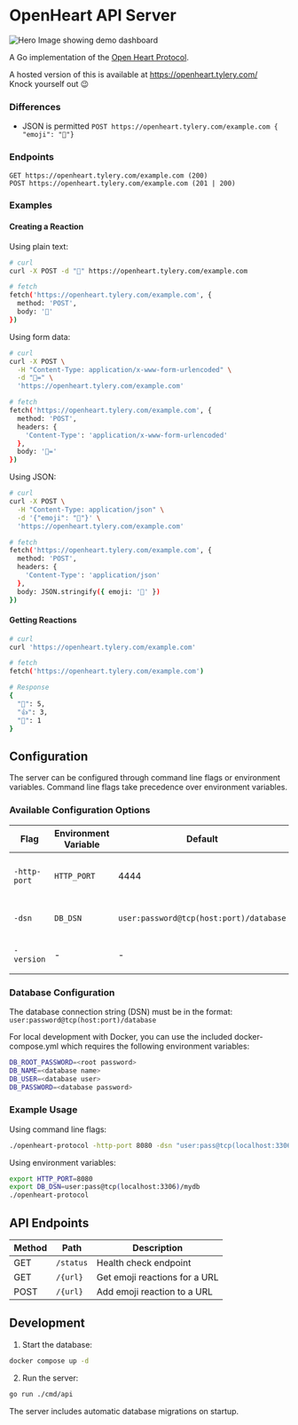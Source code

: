 # OpenHeart API Server

![Hero Image showing demo dashboard](https://github.com/user-attachments/assets/ab6aeacb-c70e-4d5a-85c3-e217cb110825)


A Go implementation of the [Open Heart Protocol](https://openheart.fyi/).

A hosted version of this is available at https://openheart.tylery.com/  
Knock yourself out 😉

### Differences
- JSON is permitted `POST https://openheart.tylery.com/example.com { "emoji": "🌾"}`

### Endpoints
```
GET https://openheart.tylery.com/example.com (200)
POST https://openheart.tylery.com/example.com (201 | 200)
```

### Examples

#### Creating a Reaction

Using plain text:
```bash
# curl
curl -X POST -d "💖" https://openheart.tylery.com/example.com

# fetch
fetch('https://openheart.tylery.com/example.com', {
  method: 'POST',
  body: '💖'
})
```

Using form data:
```bash
# curl
curl -X POST \
  -H "Content-Type: application/x-www-form-urlencoded" \
  -d "💖=" \
  'https://openheart.tylery.com/example.com'

# fetch
fetch('https://openheart.tylery.com/example.com', {
  method: 'POST',
  headers: {
    'Content-Type': 'application/x-www-form-urlencoded'
  },
  body: '💖='
})
```

Using JSON:
```bash
# curl
curl -X POST \
  -H "Content-Type: application/json" \
  -d '{"emoji": "💖"}' \
  'https://openheart.tylery.com/example.com'

# fetch
fetch('https://openheart.tylery.com/example.com', {
  method: 'POST',
  headers: {
    'Content-Type': 'application/json'
  },
  body: JSON.stringify({ emoji: '💖' })
})
```

#### Getting Reactions

```bash
# curl
curl 'https://openheart.tylery.com/example.com'

# fetch
fetch('https://openheart.tylery.com/example.com')

# Response
{
  "💖": 5,
  "👍": 3,
  "🌟": 1
}
```

## Configuration

The server can be configured through command line flags or environment variables. Command line flags take precedence over environment variables.

### Available Configuration Options

| Flag         | Environment Variable | Default                                 | Description                     |
|--------------|----------------------|-----------------------------------------|---------------------------------|
| `-http-port` | `HTTP_PORT`          | 4444                                    | Port number for the HTTP server |
| `-dsn`       | `DB_DSN`             | `user:password@tcp(host:port)/database` | Database connection string      |
| `-version`   | -                    | -                                       | Display version and exit        |

### Database Configuration

The database connection string (DSN) must be in the format: `user:password@tcp(host:port)/database`

For local development with Docker, you can use the included docker-compose.yml which requires the following environment variables:

```bash
DB_ROOT_PASSWORD=<root password>
DB_NAME=<database name>
DB_USER=<database user>
DB_PASSWORD=<database password>
```

### Example Usage

Using command line flags:
```bash
./openheart-protocol -http-port 8080 -dsn "user:pass@tcp(localhost:3306)/mydb"
```

Using environment variables:
```bash
export HTTP_PORT=8080
export DB_DSN=user:pass@tcp(localhost:3306)/mydb
./openheart-protocol
```

## API Endpoints

| Method | Path      | Description                   |
|--------|-----------|-------------------------------|
| GET    | `/status` | Health check endpoint         |
| GET    | `/{url}`  | Get emoji reactions for a URL |
| POST   | `/{url}`  | Add emoji reaction to a URL   |

## Development

1. Start the database:
```bash
docker compose up -d
```

2. Run the server:
```bash
go run ./cmd/api
```

The server includes automatic database migrations on startup.
